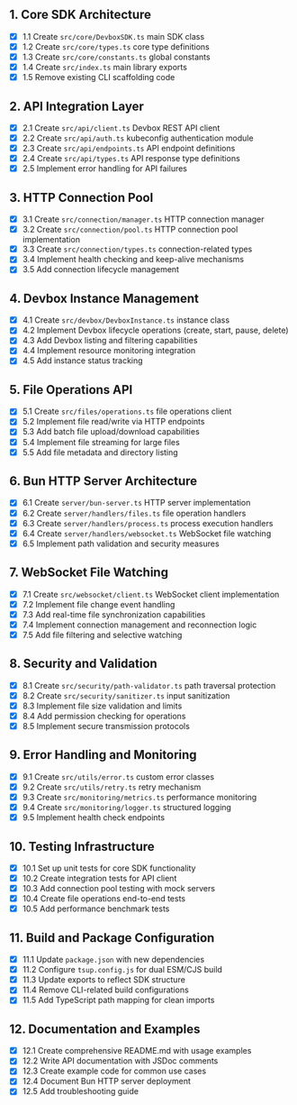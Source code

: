 ## 1. Core SDK Architecture

- [x] 1.1 Create `src/core/DevboxSDK.ts` main SDK class
- [x] 1.2 Create `src/core/types.ts` core type definitions
- [x] 1.3 Create `src/core/constants.ts` global constants
- [x] 1.4 Create `src/index.ts` main library exports
- [x] 1.5 Remove existing CLI scaffolding code

## 2. API Integration Layer

- [x] 2.1 Create `src/api/client.ts` Devbox REST API client
- [x] 2.2 Create `src/api/auth.ts` kubeconfig authentication module
- [x] 2.3 Create `src/api/endpoints.ts` API endpoint definitions
- [x] 2.4 Create `src/api/types.ts` API response type definitions
- [x] 2.5 Implement error handling for API failures

## 3. HTTP Connection Pool

- [x] 3.1 Create `src/connection/manager.ts` HTTP connection manager
- [x] 3.2 Create `src/connection/pool.ts` HTTP connection pool implementation
- [x] 3.3 Create `src/connection/types.ts` connection-related types
- [x] 3.4 Implement health checking and keep-alive mechanisms
- [x] 3.5 Add connection lifecycle management

## 4. Devbox Instance Management

- [x] 4.1 Create `src/devbox/DevboxInstance.ts` instance class
- [x] 4.2 Implement Devbox lifecycle operations (create, start, pause, delete)
- [x] 4.3 Add Devbox listing and filtering capabilities
- [x] 4.4 Implement resource monitoring integration
- [x] 4.5 Add instance status tracking

## 5. File Operations API

- [x] 5.1 Create `src/files/operations.ts` file operations client
- [x] 5.2 Implement file read/write via HTTP endpoints
- [x] 5.3 Add batch file upload/download capabilities
- [x] 5.4 Implement file streaming for large files
- [x] 5.5 Add file metadata and directory listing

## 6. Bun HTTP Server Architecture

- [x] 6.1 Create `server/bun-server.ts` HTTP server implementation
- [x] 6.2 Create `server/handlers/files.ts` file operation handlers
- [x] 6.3 Create `server/handlers/process.ts` process execution handlers
- [x] 6.4 Create `server/handlers/websocket.ts` WebSocket file watching
- [x] 6.5 Implement path validation and security measures

## 7. WebSocket File Watching

- [x] 7.1 Create `src/websocket/client.ts` WebSocket client implementation
- [x] 7.2 Implement file change event handling
- [x] 7.3 Add real-time file synchronization capabilities
- [x] 7.4 Implement connection management and reconnection logic
- [x] 7.5 Add file filtering and selective watching

## 8. Security and Validation

- [x] 8.1 Create `src/security/path-validator.ts` path traversal protection
- [x] 8.2 Create `src/security/sanitizer.ts` input sanitization
- [x] 8.3 Implement file size validation and limits
- [x] 8.4 Add permission checking for operations
- [x] 8.5 Implement secure transmission protocols

## 9. Error Handling and Monitoring

- [x] 9.1 Create `src/utils/error.ts` custom error classes
- [x] 9.2 Create `src/utils/retry.ts` retry mechanism
- [x] 9.3 Create `src/monitoring/metrics.ts` performance monitoring
- [x] 9.4 Create `src/monitoring/logger.ts` structured logging
- [x] 9.5 Implement health check endpoints

## 10. Testing Infrastructure

- [x] 10.1 Set up unit tests for core SDK functionality
- [x] 10.2 Create integration tests for API client
- [x] 10.3 Add connection pool testing with mock servers
- [x] 10.4 Create file operations end-to-end tests
- [x] 10.5 Add performance benchmark tests

## 11. Build and Package Configuration

- [x] 11.1 Update `package.json` with new dependencies
- [x] 11.2 Configure `tsup.config.js` for dual ESM/CJS build
- [x] 11.3 Update exports to reflect SDK structure
- [x] 11.4 Remove CLI-related build configurations
- [x] 11.5 Add TypeScript path mapping for clean imports

## 12. Documentation and Examples

- [x] 12.1 Create comprehensive README.md with usage examples
- [x] 12.2 Write API documentation with JSDoc comments
- [x] 12.3 Create example code for common use cases
- [x] 12.4 Document Bun HTTP server deployment
- [x] 12.5 Add troubleshooting guide
